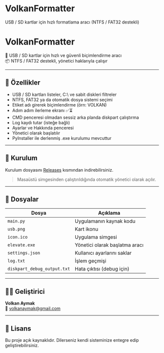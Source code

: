 # VolkanFormatter
USB / SD kartlar için hızlı formatlama aracı (NTFS / FAT32 destekli)
# VolkanFormatter

🔧 USB / SD kartlar için hızlı ve güvenli biçimlendirme aracı  
📦 NTFS / FAT32 destekli, yönetici haklarıyla çalışır

---

## 🚀 Özellikler

- USB / SD kartları listeler, C:\ ve sabit diskleri filtreler
- NTFS, FAT32 ya da otomatik dosya sistemi seçimi
- Etiket adı girerek biçimlendirme (örn: VOLKAN)
- Adım adım ilerleme ekranı ✅⏳
- CMD penceresi olmadan sessiz arka planda diskpart çalıştırma
- Log kaydı tutar (isteğe bağlı)
- Ayarlar ve Hakkında penceresi
- Yönetici olarak başlatılır 
- PyInstaller ile derlenmiş .exe kurulumu mevcuttur

---

## 💾 Kurulum

Kurulum dosyasını [Releases](https://github.com/volkanorx/VolkanFormatter/releases) kısmından indirebilirsiniz.

> Masaüstü simgesinden çalıştırıldığında otomatik yönetici olarak açılır.

---

## 📂 Dosyalar

| Dosya | Açıklama |
|------|----------|
| `main.py` | Uygulamanın kaynak kodu |
| `usb.png` | Kart ikonu |
| `icon.ico` | Uygulama simgesi |
| `elevate.exe` | Yönetici olarak başlatma aracı |
| `settings.json` | Kullanıcı ayarlarını saklar |
| `log.txt` | İşlem geçmişi |
| `diskpart_debug_output.txt` | Hata çıktısı (debug için) |

---

## 🧑‍💻 Geliştirici

**Volkan Aymak**  
📧 [volkanaymak@gmail.com](mailto:volkanaymak@gmail.com)

---

## 🪪 Lisans

Bu proje açık kaynaklıdır. Dilerseniz kendi sisteminize entegre edip geliştirebilirsiniz.
